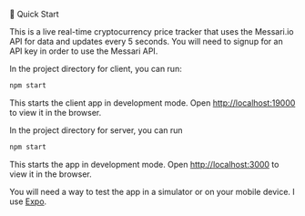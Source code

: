 🚀 Quick Start

This is a live real-time cryptocurrency price tracker that uses the Messari.io API for data and updates every 5 seconds.  You will need to signup for an API key in order to use the Messari API.

In the project directory for client, you can run:

```sh
npm start
```

This starts the client app in development mode. Open [http://localhost:19000](http://localhost:19000) to view it in the browser.

In the project directory for server, you can run 

```sh
npm start
```

This starts the app in development mode. Open [http://localhost:3000](http://localhost:3000) to view it in the browser.

You will need a way to test the app in a simulator or on your mobile device.  I use [Expo](https://expo.dev/).
